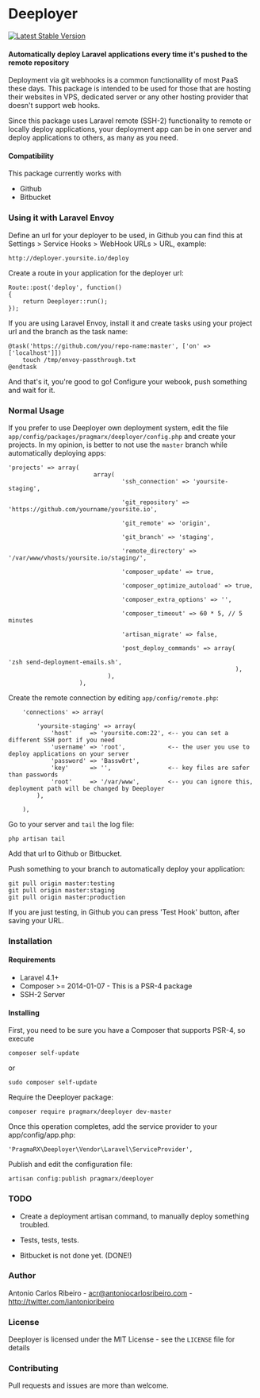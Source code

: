 # Deeployer

[![Latest Stable Version](https://poser.pugx.org/pragmarx/deeployer/v/stable.png)](https://packagist.org/packages/pragmarx/deeployer)

#### Automatically deploy Laravel applications every time it's pushed to the remote repository

Deployment via git webhooks is a common functionallity of most PaaS these days. This package is intended to be used for those that are hosting their websites in VPS, dedicated server or any other hosting provider that doesn't support web hooks.

Since this package uses Laravel remote (SSH-2) functionality to remote or locally deploy applications, your deployment app can be in one server and deploy applications to others, as many as you need.

#### Compatibility

This package currently works with

- Github
- Bitbucket

### Using it with Laravel Envoy

Define an url for your deployer to be used, in Github you can find this at Settings > Service Hooks > WebHook URLs > URL, example:

```
http://deployer.yoursite.io/deploy
```

Create a route in your application for the deployer url:

```
Route::post('deploy', function() 
{
    return Deeployer::run();
});
```

If you are using Laravel Envoy, install it and create tasks using your project url and the branch as the task name:

```
@task('https://github.com/you/repo-name:master', ['on' => ['localhost']])
    touch /tmp/envoy-passthrough.txt
@endtask
```

And that's it, you're good to go! Configure your webook, push something and wait for it.

### Normal Usage

If you prefer to use Deeployer own deployment system, edit the file `app/config/packages/pragmarx/deeployer/config.php` and create your projects. In my opinion, is better to not use the `master` branch while automatically deploying apps:

```
'projects' => array(
                        array(
                                'ssh_connection' => 'yoursite-staging',

                                'git_repository' => 'https://github.com/yourname/yoursite.io',

                                'git_remote' => 'origin',

                                'git_branch' => 'staging',

                                'remote_directory' => '/var/www/vhosts/yoursite.io/staging/',

                                'composer_update' => true,

                                'composer_optimize_autoload' => true,

                                'composer_extra_options' => '',

                                'composer_timeout' => 60 * 5, // 5 minutes

                                'artisan_migrate' => false,

                                'post_deploy_commands' => array(
                                                                    'zsh send-deployment-emails.sh',
                                                                ),
                            ),
                    ),
```

Create the remote connection by editing `app/config/remote.php`:

```
	'connections' => array(

		'yoursite-staging' => array(
			'host'     => 'yoursite.com:22', <-- you can set a different SSH port if you need 
			'username' => 'root',            <-- the user you use to deploy applications on your server
			'password' => 'Bassw0rt',
			'key'      => '',                <-- key files are safer than passwords
			'root'     => '/var/www',        <-- you can ignore this, deployment path will be changed by Deeployer
		),

	),
```

Go to your server and `tail` the log file:

```
php artisan tail
```

Add that url to Github or Bitbucket.

Push something to your branch to automatically deploy your application:

```
git pull origin master:testing
git pull origin master:staging
git pull origin master:production
```

If you are just testing, in Github you can press 'Test Hook' button, after saving your URL.

### Installation

#### Requirements

- Laravel 4.1+
- Composer >= 2014-01-07 - This is a PSR-4 package
- SSH-2 Server

#### Installing

First, you need to be sure you have a Composer that supports PSR-4, so execute

```
composer self-update
```

or

```
sudo composer self-update
```

Require the Deeployer package:

```
composer require pragmarx/deeployer dev-master
```

Once this operation completes, add the service provider to your app/config/app.php:

```
'PragmaRX\Deeployer\Vendor\Laravel\ServiceProvider',
```

Publish and edit the configuration file:

```
artisan config:publish pragmarx/deeployer
```

### TODO

- Create a deployment artisan command, to manually deploy something troubled.
- Tests, tests, tests.

- Bitbucket is not done yet. (DONE!)

### Author

Antonio Carlos Ribeiro - <acr@antoniocarlosribeiro.com> - <http://twitter.com/iantonioribeiro>

### License

Deeployer is licensed under the MIT License - see the `LICENSE` file for details

### Contributing

Pull requests and issues are more than welcome.
